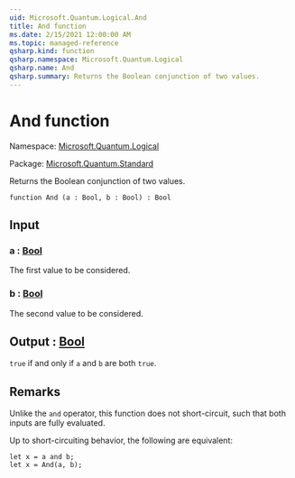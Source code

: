 ```yaml
---
uid: Microsoft.Quantum.Logical.And
title: And function
ms.date: 2/15/2021 12:00:00 AM
ms.topic: managed-reference
qsharp.kind: function
qsharp.namespace: Microsoft.Quantum.Logical
qsharp.name: And
qsharp.summary: Returns the Boolean conjunction of two values.
---
```


# And function

Namespace: [Microsoft.Quantum.Logical](xref:Microsoft.Quantum.Logical)

Package: [Microsoft.Quantum.Standard](https://nuget.org/packages/Microsoft.Quantum.Standard)


Returns the Boolean conjunction of two values.

```qsharp
function And (a : Bool, b : Bool) : Bool
```


## Input

### a : [Bool](xref:microsoft.quantum.lang-ref.bool)

The first value to be considered.


### b : [Bool](xref:microsoft.quantum.lang-ref.bool)

The second value to be considered.



## Output : [Bool](xref:microsoft.quantum.lang-ref.bool)

`true` if and only if `a` and `b` are both `true`.

## Remarks

Unlike the `and` operator, this function does not short-circuit, such thatboth inputs are fully evaluated.Up to short-circuiting behavior, the following are equivalent:```qsharplet x = a and b;let x = And(a, b);```